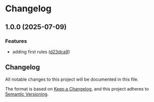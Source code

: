 # Changelog

## 1.0.0 (2025-07-09)


### Features

* adding first rules ([d23dca9](https://github.com/manuelarte/golangci-lint-linter/commit/d23dca9387b0e32a762e88ffc8df74ca60194ed0))

## Changelog

All notable changes to this project will be documented in this file.

The format is based on [Keep a Changelog](https://keepachangelog.com/en/1.1.0/),
and this project adheres to [Semantic Versioning](https://semver.org/spec/v2.0.0.html).
